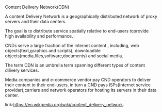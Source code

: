 Content Delivery Network(CDN)

A content Delivery Network is a geographically distributed network of proxy servers and their data centers.

The goal is to distribute service spatially relative to end-users toprovide high availability and performance.

CNDs serve a large fraction of the internet content , including, web objects(text,graphics and scripts), downloadble objects(media,files,software,documents) and social media.

The term CDN is an umbrella term spanning different types of content dilivery services.

Media companies and e-commerce vendor pay CND operators to deliver their content to their end-users, in turn a CND pays ISPs(Internet service provider),carriers and network operators for hosting its servers in their data center.

link:https://en.wikipedia.org/wiki/content_delivery_network.
